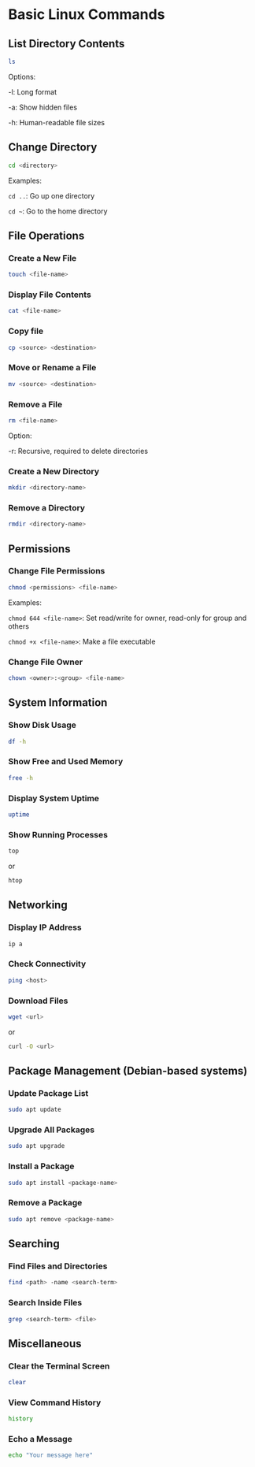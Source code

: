 # Basic Linux Commands

## List Directory Contents
```sh
ls
```
Options:

-l: Long format

-a: Show hidden files

-h: Human-readable file sizes

## Change Directory
```sh
cd <directory>
```
Examples:

``` cd .. ```: Go up one directory

``` cd ~ ```: Go to the home directory

## File Operations

### Create a New File
```sh
touch <file-name>
```
### Display File Contents
```sh
cat <file-name>
```
### Copy file
```sh
cp <source> <destination>
```

### Move or Rename a File
```sh
mv <source> <destination>
```

### Remove a File
```sh
rm <file-name>
```
Option:

-r: Recursive, required to delete directories

### Create a New Directory
```sh
mkdir <directory-name>
```

### Remove a Directory
```sh
rmdir <directory-name>
```
## Permissions

### Change File Permissions
```sh
chmod <permissions> <file-name>
```
Examples:

``` chmod 644 <file-name> ```: Set read/write for owner, read-only for group and others

``` chmod +x <file-name> ```: Make a file executable

### Change File Owner
```sh
chown <owner>:<group> <file-name>
```

## System Information

### Show Disk Usage
```sh
df -h
```
### Show Free and Used Memory
```sh
free -h
```
### Display System Uptime
```sh
uptime
```
### Show Running Processes
```sh
top
```
or

```sh
htop
```
## Networking

### Display IP Address
```sh
ip a
```
### Check Connectivity
```sh
ping <host>
```

### Download Files
```sh
wget <url>
```
or
```sh
curl -O <url>
```

## Package Management (Debian-based systems)
### Update Package List
```sh
sudo apt update
```

### Upgrade All Packages
```sh
sudo apt upgrade
```

### Install a Package
```sh
sudo apt install <package-name>
```

### Remove a Package
```sh
sudo apt remove <package-name>
```

## Searching

### Find Files and Directories

```sh
find <path> -name <search-term>
```
### Search Inside Files
```sh
grep <search-term> <file>
```

## Miscellaneous
### Clear the Terminal Screen
```sh
clear
```
### View Command History
```sh
history
```

### Echo a Message
```sh
echo "Your message here"
```

